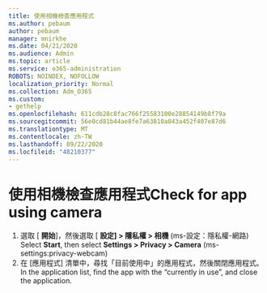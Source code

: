 ```yaml
---
title: 使用相機檢查應用程式
ms.author: pebaum
author: pebaum
manager: mnirkhe
ms.date: 04/21/2020
ms.audience: Admin
ms.topic: article
ms.service: o365-administration
ROBOTS: NOINDEX, NOFOLLOW
localization_priority: Normal
ms.collection: Adm_O365
ms.custom:
- gethelp
ms.openlocfilehash: 611cdb28c8fac766f25583100e28854149b8f79a
ms.sourcegitcommit: 56e0cd81b44ae8fe7a63810a043a452f407e87d6
ms.translationtype: MT
ms.contentlocale: zh-TW
ms.lasthandoff: 09/22/2020
ms.locfileid: "48210377"
---
```

# <a name="check-for-app-using-camera"></a><span data-ttu-id="9421c-102">使用相機檢查應用程式</span><span class="sxs-lookup"><span data-stu-id="9421c-102">Check for app using camera</span></span>

1. <span data-ttu-id="9421c-103">選取 [ **開始**]，然後選取 [ **設定] > 隱私權 > 相機** (ms-設定：隱私權-網路) </span><span class="sxs-lookup"><span data-stu-id="9421c-103">Select **Start**, then select **Settings > Privacy > Camera** (ms-settings:privacy-webcam)</span></span>
2. <span data-ttu-id="9421c-104">在 [應用程式] 清單中，尋找「目前使用中」的應用程式，然後關閉應用程式。</span><span class="sxs-lookup"><span data-stu-id="9421c-104">In the application list, find the app with the “currently in use”, and close the application.</span></span>
